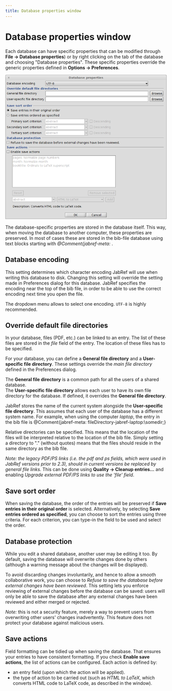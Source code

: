 ```yaml
---
title: Database properties window
---
```


# Database properties window

Each database can have specific properties that can be modified through **File -&gt; Database properties**) or by right clicking on the tab of the database and choosing "Database properties".
These specific properties override the generic properties defined in **Options -&gt; Preferences**.

![Screenshot for Database Properties](./images/DatabaseProperties.png)

The database-specific properties are stored in the database itself.
This way, when moving the database to another computer, these properties are preserved. 
In most of cases these are stored in the bib-file database using text blocks starting with *@Comment{jabref-meta:* . 


## Database encoding

This setting determines which character encoding JabRef will use when writing this database to disk. Changing this setting will override the setting made in Preferences dialog for this database. JabRef specifies the encoding near the top of the bib file, in order to be able to use the correct encoding next time you open the file.

The dropdown menu allows to select one encoding. `UTF-8` is highly recommended.


## Override default file directories

In your database, files (PDF, etc.) can be linked to an entry. The list of these files are stored in the *file* field of the entry. The location of these files has to be specified.

For your database, you can define a **General file directory** and a **User-specific file directory**.
These settings override the *main file directory* defined in the Preferences dialog.

The **General file directory** is a common path for all the users of a shared database.  
The **User-specific file directory** allows each user to have its own file directory for the database. If defined, it overrides the **General file directory**.  

JabRef stores the name of the current system alongside the **User-specific file directory**. This assumes that each user of the database has a different system name. For example, when using the computer *laptop*, the entry in the bib file is @Comment{jabref-meta: fileDirectory-jabref-laptop:\\somedir;}

Relative directories can be specified. This means that the location of the files will be interpreted relative to the location of the bib file. Simply setting a directory to "." (without quotes) means that the files should reside in the same directory as the bib file.

*Note: the legacy PDF/PS links (i.e. the *pdf* and *ps* fields, which were used in JabRef versions prior to 2.3), should in current versions be replaced by general file links.* This can be done using **Quality -&gt; Cleanup entries...** and enabling *Upgrade external PDF/PS links to use the 'file' field*.


## Save sort order

When saving the database, the order of the entries will be preserved if **Save entries in their original order** is selected.
Alternatively, by selecting **Save entries ordered as specified**, you can choose to sort the entries using three criteria.
For each criterion, you can type-in the field to be used and select the order.


## Database protection

While you edit a shared database, another user may be editing it too.
By default, saving the database will overwrite changes done by others (although a warning message about the changes will be displayed). 

To avoid discarding changes involuntarily, and hence to allow a smooth collaborative work,
you can choose to *Refuse to save the database before external changes have been reviewed*.
This setting lets you enforce reviewing of external changes before the database can be saved: 
users will only be able to save the database after any external changes have been reviewed and either merged or rejected.

*Note:* this is not a security feature, merely a way to prevent users from overwriting other users' changes inadvertently. This feature does not protect your database against malicious users.


## Save actions

Field formatting can be tidied up when saving the database. That ensures your entries to have consistent formatting.
If you check **Enable save actions**, the list of actions can be configured.
Each action is defined by:
- an entry field (upon which the action will be applied).
- the type of action to be carried out (such as *HTML to LaTeX*, which converts HTML code to LaTeX code, as described in the window).
